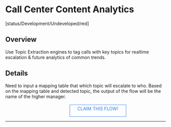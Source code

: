 <!--TODO: Replace all references to "VDA", "Developer Application", and "Developer App" with "Veritone Developer"-->
<style>
    #claim-this-flow-btn {
        display: block;
        color: #2F80ED;
        border: 1px solid #2F80ED;
        width: 170px;
        height: 30px;
        text-align: center;
        padding: 3px;
        position: relative;
        text-decoration: none;
        left: 40%;
    }
</style>
# Call Center Content Analytics
[status/Development/Undeveloped/red]


## Overview <!-- {docsify-ignore} -->
Use Topic Extraction engines to tag calls with key topics for realtime escalation & future analytics of common trends.
## Details <!-- {docsify-ignore} -->
Need to input a mapping table that which topic will escalate to who. Based on the mapping table and detected topic, the output of the flow will be the name of the higher manager.
</br>
</br>
<a target="_blank" href="https://forms.gle/tkVjfrtyBDrXyoji7" id="claim-this-flow-btn">CLAIM THIS FLOW!</a>
<hr>